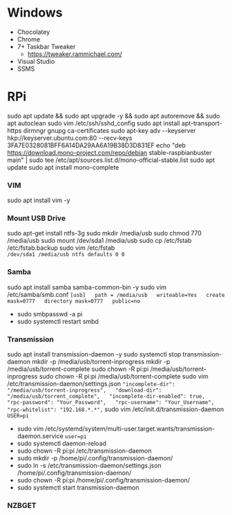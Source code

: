 # Windows
* Chocolatey
* Chrome
* 7+ Taskbar Tweaker
  * https://tweaker.rammichael.com/
* Visual Studio
* SSMS


# RPi
sudo apt update && sudo apt upgrade -y && sudo apt autoremove && sudo apt autoclean
sudo vim /etc/ssh/sshd_config
sudo apt install apt-transport-https dirmngr gnupg ca-certificates
sudo apt-key adv --keyserver hkp://keyserver.ubuntu.com:80 --recv-keys 3FA7E0328081BFF6A14DA29AA6A19B38D3D831EF
echo "deb https://download.mono-project.com/repo/debian stable-raspbianbuster main" | sudo tee /etc/apt/sources.list.d/mono-official-stable.list
sudo apt update
sudo apt install mono-complete


### VIM
sudo apt install vim -y

### Mount USB Drive
sudo apt-get install ntfs-3g
sudo mkdir /media/usb
sudo chmod 770 /media/usb
sudo mount /dev/sda1 /media/usb
sudo cp /etc/fstab /etc/fstab.backup
sudo vim /etc/fstab  
`/dev/sda1 /media/usb ntfs defaults 0 0`

### Samba
sudo apt install samba samba-common-bin -y
sudo vim /etc/samba/smb.conf
`[usb]  
   path = /media/usb  
   writeable=Yes  
   create mask=0777  
   directory mask=0777  
   public=no`
* sudo smbpasswd -a pi
* sudo systemctl restart smbd

### Transmission
sudo apt install transmission-daemon -y
sudo systemctl stop transmission-daemon
mkdir -p /media/usb/torrent-inprogress
mkdir -p /media/usb/torrent-complete
sudo chown -R pi:pi /media/usb/torrent-inprogress
sudo chown -R pi:pi /media/usb/torrent-complete
sudo vim /etc/transmission-daemon/settings.json
`"incomplete-dir": "/media/usb/torrent-inprogress",  
"download-dir": "/media/usb/torrent_complete",  
"incomplete-dir-enabled": true,  
"rpc-password": "Your_Password",  
"rpc-username": "Your_Username",  
"rpc-whitelist": "192.168.*.*",`
sudo vim /etc/init.d/transmission-daemon  
`USER=pi`
* sudo vim /etc/systemd/system/multi-user.target.wants/transmission-daemon.service
`user=pi`
* sudo systemctl daemon-reload
* sudo chown -R pi:pi /etc/transmission-daemon
* sudo mkdir -p /home/pi/.config/transmission-daemon/
* sudo ln -s /etc/transmission-daemon/settings.json /home/pi/.config/transmission-daemon/
* sudo chown -R pi:pi /home/pi/.config/transmission-daemon/
* sudo systemctl start transmission-daemon

### NZBGET
























